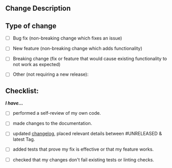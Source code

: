 <!--
🚨Please review the [guidelines for contributing](../CONTRIBUTING.md) to this repository.
-->

## Change Description
<!--

Describe your changes here to communicate to the maintainers why we should accept this pull request. Please try to include as much context as possible to allow anyone on the team to review.

-->

## Type of change
<!--

If you're unsure about any of them, please ask CE Team. We're here to help! This is simply a reminder of what we are going to look for before merging your code.

-->

- [ ] Bug fix (non-breaking change which fixes an issue)
- [ ] New feature (non-breaking change which adds functionality)
- [ ] Breaking change (fix or feature that would cause existing functionality to not work as expected)
- [ ] Other (not requiring a new release):


## Checklist:
**_I have..._**
- [ ] performed a self-review of my own code.
- [ ] made changes to the documentation.
- [ ] updated [changelog](../CHANGELOG.md), placed relevant details between #UNRELEASED & latest Tag.
- [ ] added tests that prove my fix is effective or that my feature works.
- [ ] checked that my changes don't fail existing tests or linting checks.


<!-- Thank you from the Core Engineering team! ❤️ -->